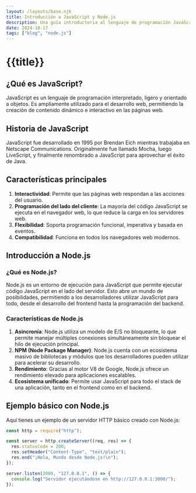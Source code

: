 ```yaml
---
layout: /layouts/base.njk
title: Introducción a JavaScript y Node.js
description: Una guía introductoria al lenguaje de programación JavaScript y su uso en Node.js, cubriendo conceptos básicos y aplicaciones fundamentales.
date: 2024-10-17
tags: ["blog", "node.js"]
---
```


# {{title}}

## ¿Qué es JavaScript?

JavaScript es un lenguaje de programación interpretado, ligero y orientado a objetos. Es ampliamente utilizado para el desarrollo web, permitiendo la creación de contenido dinámico e interactivo en las páginas web.

## Historia de JavaScript

JavaScript fue desarrollado en 1995 por Brendan Eich mientras trabajaba en Netscape Communications. Originalmente fue llamado Mocha, luego LiveScript, y finalmente renombrado a JavaScript para aprovechar el éxito de Java.

## Características principales

1. **Interactividad**: Permite que las páginas web respondan a las acciones del usuario.
2. **Programación del lado del cliente**: La mayoría del código JavaScript se ejecuta en el navegador web, lo que reduce la carga en los servidores web.
3. **Flexibilidad**: Soporta programación funcional, imperativa y basada en eventos.
4. **Compatibilidad**: Funciona en todos los navegadores web modernos.

## Introducción a Node.js

### ¿Qué es Node.js?

Node.js es un entorno de ejecución para JavaScript que permite ejecutar código JavaScript en el lado del servidor. Esto abre un mundo de posibilidades, permitiendo a los desarrolladores utilizar JavaScript para todo, desde el desarrollo del frontend hasta la programación del backend.

### Características de Node.js

1. **Asincronía**: Node.js utiliza un modelo de E/S no bloqueante, lo que permite manejar múltiples conexiones simultáneamente sin bloquear el hilo de ejecución principal.
2. **NPM (Node Package Manager)**: Node.js cuenta con un ecosistema masivo de bibliotecas y módulos que los desarrolladores pueden utilizar para acelerar su desarrollo.
3. **Rendimiento**: Gracias al motor V8 de Google, Node.js ofrece un rendimiento elevado para aplicaciones escalables.
4. **Ecosistema unificado**: Permite usar JavaScript para todo el stack de una aplicación, tanto en el frontend como en el backend.

## Ejemplo básico con Node.js

Aquí tienes un ejemplo de un servidor HTTP básico creado con Node.js:

```javascript
const http = require("http");

const server = http.createServer((req, res) => {
  res.statusCode = 200;
  res.setHeader("Content-Type", "text/plain");
  res.end("¡Hola, Mundo desde Node.js!\n");
});

server.listen(3000, "127.0.0.1", () => {
  console.log("Servidor ejecutándose en http://127.0.0.1:3000/");
});
```
